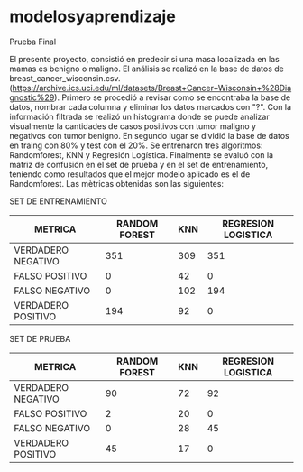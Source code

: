 # modelosyaprendizaje
Prueba Final

El presente proyecto, consistió en predecir si una masa localizada en las mamas es benigno o maligno. 
El análisis se realizó en la base de datos de breast_cancer_wisconsin.csv. (https://archive.ics.uci.edu/ml/datasets/Breast+Cancer+Wisconsin+%28Diagnostic%29).
Primero se procedió a revisar como se encontraba la base de datos, nombrar cada columna y eliminar los datos marcados con "?".
Con la información filtrada se realizó un histograma donde se puede analizar visualmente la cantidades de casos positivos con tumor maligno y negativos con tumor benigno. 
En segundo lugar se dividió la base de datos en traing con 80% y test con el 20%. Se entrenaron tres algoritmos: Randomforest, KNN y Regresión Logística.
Finalmente se evaluó con la matriz de confusión en el set de prueba y en el set de entrenamiento, teniendo como resultados que el mejor modelo aplicado es el de Randomforest. Las mètricas obtenidas son las siguientes: 

SET DE ENTRENAMIENTO

|METRICA| RANDOM FOREST | KNN | REGRESION LOGISTICA |
| ------------- | ------------- | ------------- | ------------- |
| VERDADERO NEGATIVO  | 351  | 309  | 351  |
| FALSO POSITIVO  | 0  | 42  | 0  |
| FALSO NEGATIVO  | 0  | 102  | 194  |
| VERDADERO POSITIVO  | 194 | 92  | 0  |

SET DE PRUEBA

|METRICA| RANDOM FOREST | KNN | REGRESION LOGISTICA |
| ------------- | ------------- | ------------- | ------------- |
| VERDADERO NEGATIVO  | 90  | 72  | 92  |
| FALSO POSITIVO  | 2  | 20  | 0  |
| FALSO NEGATIVO  | 0  | 28  | 45  |
| VERDADERO POSITIVO  | 45  | 17  | 0  |

